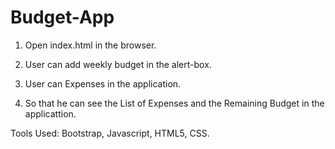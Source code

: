 # Budget-App

1. Open index.html in the browser.

2. User can add weekly budget in the alert-box.

3. User can Expenses in the application.

4. So that he can see the List of Expenses and the Remaining Budget in the applicattion.


Tools Used: Bootstrap, Javascript, HTML5, CSS.
